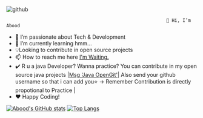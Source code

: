 ![github](https://img.shields.io/badge/GitHub-000000?style=for-the-badge&logo=GitHub&logoColor=white)

                                                               👋 Hi, I’m Abood
                                                               
- 👀 I’m passionate about Tech & Development
- 🌱 I’m currently learning hmm...
- 💡Looking to contribute in open source projects
- 📫 How to reach me here <a href="https://linktr.ee/Abood2284">I'm Waiting.</a>
- ✔️ R u a java Developer? Wanna practice? You can contribute in my open source java projects |<a href="mailto:sayyedabood69@gmail.com?">Msg 'Java OpenGit'</a>| Also send your github username so that i can add you⭐ -> Remember Contribution is directly propotional to Practice |
- ❤️ Happy Coding!


[![Abood's GitHub stats](https://github-readme-stats.vercel.app/api?username=Abood2284)](https://github.com/Abood2284/github-readme-stats)
[![Top Langs](https://github-readme-stats.vercel.app/api/top-langs/?username=Abood2284)](https://github.com/Abood2284/github-readme-stats)
<!---
Abood2284/Abood2284 is a ✨ special ✨ repository because its `README.md` (this file) appears on your GitHub profile.
You can click the Preview link to take a look at your changes.
--->
